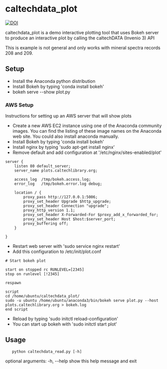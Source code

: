 # caltechdata_plot

[![DOI](https://caltechdata.tind.io/badge/83457930.svg)](http://caltechdata.tind.io/badge/latestdoi/83457930)
    
caltechdata_plot is a demo interactive plotting tool that uses Bokeh server 
to produce an interactive plot by calling the caltechDATA (Invenio 3) API

This is example is not general and only works with mineral spectra records 208 and 209.

## Setup

- Install the Anaconda python distribution
- Install Bokeh by typing 'conda install bokeh'
- bokeh serve --show plot.py 

### AWS Setup

Instructions for setting up an AWS server that will show plots

- Create a new AWS EC2 instance using one of the Anaconda community images.
You can find the listing of these image names on the Anaconda web site.
You could also install anaconda manually.
- Install Bokeh by typing 'conda install bokeh'
- Install nginx by typing 'sudo apt-get install nginx'
- Remove default and add configuration at 
  '/etc/nginx/sites-enabled/plot'

```shell
server {
    listen 80 default_server;
    server_name plots.caltechlibrary.org;

    access_log  /tmp/bokeh.access.log;
    error_log   /tmp/bokeh.error.log debug;

    location / {
        proxy_pass http://127.0.0.1:5006;
        proxy_set_header Upgrade $http_upgrade;
        proxy_set_header Connection "upgrade";
        proxy_http_version 1.1;
        proxy_set_header X-Forwarded-For $proxy_add_x_forwarded_for;
        proxy_set_header Host $host:$server_port;
        proxy_buffering off;
    }

}
```

- Restart web server with 'sudo service nginx restart'
- Add this configuration to /etc/init/plot.conf

```shell
# Start bokeh plot

start on stopped rc RUNLEVEL=[2345]
stop on runlevel [!2345]

respawn

script
cd /home/ubuntu/caltechdata_plot/
sudo -u ubuntu /home/ubuntu/anaconda3/bin/bokeh serve plot.py --host plots.caltechlibrary.org > bokeh.log
end script
```

- Reload by typing 'sudo initctl reload-configuration'
- You can start up bokeh with 'sudo initctl start plot'

## Usage

```shell
   python caltechdata_read.py [-h]
```

optional arguments:
  -h, --help  show this help message and exit

